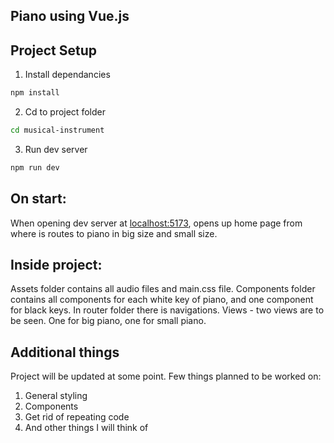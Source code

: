 ## Piano using Vue.js

## Project Setup

1. Install dependancies
```bash
npm install
```

2. Cd to project folder 
```bash
cd musical-instrument
```

3. Run dev server
```bash
npm run dev
```

## On start:

When opening dev server at [localhost:5173](http://localhost:5173/), opens up home page from where is routes to piano in big size and small size. 

## Inside project:

Assets folder contains all audio files and main.css file. 
Components folder contains all components for each white key of piano, and one component for black keys.
In router folder there is navigations.
Views - two views are to be seen. One for big piano, one for small piano.

## Additional things
Project will be updated at some point. Few things planned to be worked on:
1. General styling
2. Components
3. Get rid of repeating code
4. And other things I will think of